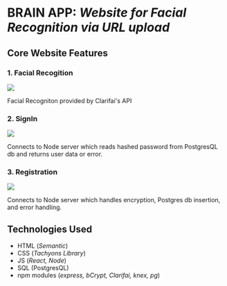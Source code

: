 # BRAIN APP: _Website for Facial Recognition via URL upload_

## Core Website Features 

### 1. Facial Recogition
<img src="https://media.giphy.com/media/j0eBUmeqSxIvcWlE6x/giphy.gif"/>

Facial Recogniton provided by Clarifai's API

### 2. SignIn
<img src='https://media.giphy.com/media/URw2gIj9P1QokMIZeV/giphy.gif'/>

Connects to Node server which reads hashed password from PostgresQL db and returns user data or error. 

### 3. Registration
<img src='https://media.giphy.com/media/URw2gIj9P1QokMIZeV/giphy.gif'/>

Connects to Node server which handles encryption, Postgres db insertion, and error handling.

## Technologies Used 
* HTML (_Semantic_)
* CSS (_Tachyons Library_)
* JS (_React, Node_)
* SQL (PostgresQL)
* npm modules (_express, bCrypt, Clarifai, knex, pg_) 

